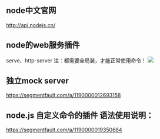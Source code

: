 ## node中文官网
http://api.nodejs.cn/

## node的web服务插件
serve、http-server
注：都需要全局装，才能正常使用命令！
![](https://gitee.com/yt46767/doc/raw/master/2021-03-24/企业微信截图_16087815401621.png)

## 独立mock server
https://segmentfault.com/a/1190000012693158

## node.js 自定义命令的插件 语法使用说明：
https://segmentfault.com/a/1190000019350684